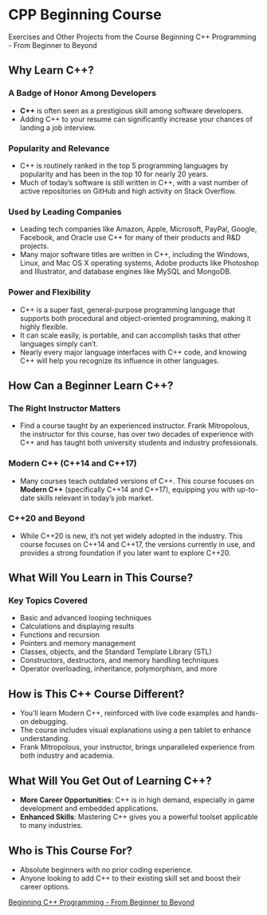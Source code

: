 # CPP Beginning Course
Exercises and Other Projects from the Course Beginning C++ Programming - From Beginner to Beyond


## Why Learn C++?

### A Badge of Honor Among Developers
- **C++** is often seen as a prestigious skill among software developers.
- Adding C++ to your resume can significantly increase your chances of landing a job interview.

### Popularity and Relevance
- C++ is routinely ranked in the top 5 programming languages by popularity and has been in the top 10 for nearly 20 years.
- Much of today’s software is still written in C++, with a vast number of active repositories on GitHub and high activity on Stack Overflow.

### Used by Leading Companies
- Leading tech companies like Amazon, Apple, Microsoft, PayPal, Google, Facebook, and Oracle use C++ for many of their products and R&D projects.
- Many major software titles are written in C++, including the Windows, Linux, and Mac OS X operating systems, Adobe products like Photoshop and Illustrator, and database engines like MySQL and MongoDB.

### Power and Flexibility
- C++ is a super fast, general-purpose programming language that supports both procedural and object-oriented programming, making it highly flexible.
- It can scale easily, is portable, and can accomplish tasks that other languages simply can’t.
- Nearly every major language interfaces with C++ code, and knowing C++ will help you recognize its influence in other languages.

## How Can a Beginner Learn C++?

### The Right Instructor Matters
- Find a course taught by an experienced instructor. Frank Mitropolous, the instructor for this course, has over two decades of experience with C++ and has taught both university students and industry professionals.

### Modern C++ (C++14 and C++17)
- Many courses teach outdated versions of C++. This course focuses on **Modern C++** (specifically C++14 and C++17), equipping you with up-to-date skills relevant in today’s job market.

### C++20 and Beyond
- While C++20 is new, it’s not yet widely adopted in the industry. This course focuses on C++14 and C++17, the versions currently in use, and provides a strong foundation if you later want to explore C++20.

## What Will You Learn in This Course?

### Key Topics Covered
- Basic and advanced looping techniques
- Calculations and displaying results
- Functions and recursion
- Pointers and memory management
- Classes, objects, and the Standard Template Library (STL)
- Constructors, destructors, and memory handling techniques
- Operator overloading, inheritance, polymorphism, and more

## How is This C++ Course Different?

- You’ll learn Modern C++, reinforced with live code examples and hands-on debugging.
- The course includes visual explanations using a pen tablet to enhance understanding.
- Frank Mitropolous, your instructor, brings unparalleled experience from both industry and academia.

## What Will You Get Out of Learning C++?

- **More Career Opportunities**: C++ is in high demand, especially in game development and embedded applications.
- **Enhanced Skills**: Mastering C++ gives you a powerful toolset applicable to many industries.


## Who is This Course For?
- Absolute beginners with no prior coding experience.
- Anyone looking to add C++ to their existing skill set and boost their career options.


[Beginning C++ Programming - From Beginner to Beyond](https://www.udemy.com/course/beginning-c-plus-plus-programming/)
